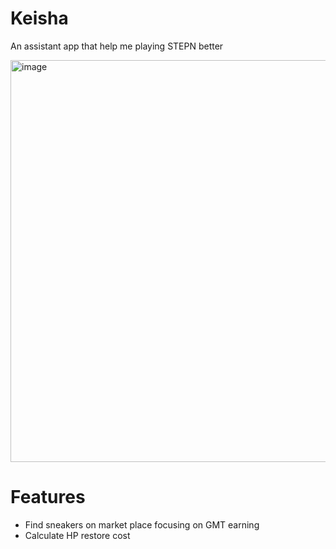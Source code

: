 # Keisha

An assistant app that help me playing STEPN better

<img width="643" alt="image" src="https://user-images.githubusercontent.com/86779613/197101182-25e91171-94ae-4a3a-b82c-d7c0a839f62a.png">

# Features

* Find sneakers on market place focusing on GMT earning
* Calculate HP restore cost
